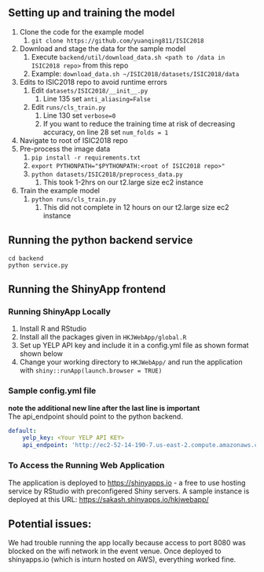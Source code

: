 ## Setting up and training the model

1. Clone the code for the example model
	1. `git clone https://github.com/yuanqing811/ISIC2018`
1. Download and stage the data for the sample model
	1. Execute `backend/util/download_data.sh <path to /data in ISIC2018 repo>` from this repo
	1. Example: `download_data.sh ~/ISIC2018/datasets/ISIC2018/data`
1. Edits to ISIC2018 repo to avoid runtime errors
	1. Edit `datasets/ISIC2018/__init__.py`
		1. Line 135 set `anti_aliasing=False`
	1. Edit `runs/cls_train.py`
		1. Line 130 set `verbose=0`
		1. If you want to reduce the training time at risk of decreasing accuracy, on line 28 set `num_folds = 1`
1. Navigate to root of ISIC2018 repo
1. Pre-process the image data
	1. `pip install -r requirements.txt`
	1. `export PYTHONPATH="$PYTHONPATH:<root of ISIC2018 repo>"`
	1. `python datasets/ISIC2018/preprocess_data.py`
		1. This took 1-2hrs on our t2.large size ec2 instance
1. Train the example model
	1. `python runs/cls_train.py`
		1. This did not complete in 12 hours on our t2.large size ec2 instance



## Running the python backend service

```
cd backend
python service.py
```



## Running the ShinyApp frontend

### Running ShinyApp Locally
1. Install R and RStudio
1. Install all the packages given in `HKJWebApp/global.R`
1. Set up YELP API key and include it in a config.yml file as shown format shown below
1. Change your working directory to `HKJWebApp/` and run the application with `shiny::runApp(launch.browser = TRUE)`

### Sample config.yml file
**note the additional new line after the last line is important**  
The api_endpoint should point to the python backend.

```yaml
default:
    yelp_key: <Your YELP API KEY>
    api_endpoint: 'http://ec2-52-14-190-7.us-east-2.compute.amazonaws.com:8080/api/result'

```

### To Access the Running Web Application
The application is deployed to https://shinyapps.io - a free to use hosting service by RStudio with preconfigered Shiny servers. A sample instance is deployed at this URL: https://sakash.shinyapps.io/hkjwebapp/




## Potential issues:
We had trouble running the app locally because access to port 8080 was blocked on the wifi network in the event venue. Once deployed to shinyapps.io (which is inturn hosted on AWS), everything worked fine.

